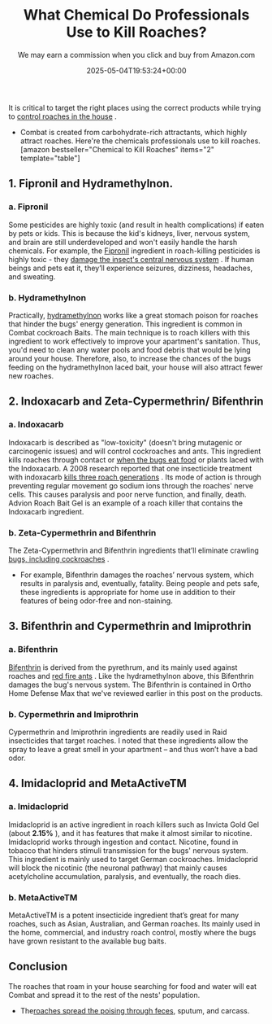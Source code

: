 ﻿---
author: We may earn a commission when you click and buy from Amazon.com
layout: post
title: What Chemical Do Professionals Use to Kill Roaches?
date: '2025-05-04T19:53:24+00:00'
categories:
- Cockroaches
- Guide
tags: []
slug: /what-chemical-do-professionals-use-to-kill-roaches/
lastmod: 2025-05-07T12:21:28+03:00
---

It is critical to target the right places using the correct products while trying to
[control roaches in the house](https://pestpolicy.com/best-roach-killer-for-apartments/)
.
- Combat is created from carbohydrate-rich attractants, which highly attract roaches. Here're the chemicals professionals use to kill roaches.
[amazon bestseller="Chemical to Kill Roaches" items="2" template="table"]
## **1. Fipronil and Hydramethylnon.**
### a. Fipronil
Some pesticides are highly toxic (and result in health complications) if eaten by pets or kids.
This is because the kid's kidneys, liver, nervous system, and brain are still underdeveloped and won't easily handle the harsh chemicals.
For example, the
[Fipronil](http://npic.orst.edu/factsheets/fipronil.html)
ingredient in roach-killing pesticides is highly toxic - they
[damage the insect's central nervous system](https://pestpolicy.com/how-to-get-rid-of-a-heavy-roach-infestation/)
. If human beings and pets eat it, they’ll experience seizures, dizziness, headaches, and sweating.
### b. Hydramethylnon
Practically,
[hydramethylnon](http://npic.orst.edu/factsheets/hydragen.pdf)
works like a great stomach poison for roaches that hinder the bugs' energy generation.
This ingredient is common in Combat cockroach Baits. The main technique is to roach killers with this ingredient to work effectively to improve your apartment's sanitation.
Thus, you'd need to clean any water pools and food debris that would be lying around your house.
Therefore, also, to increase the chances of the bugs feeding on the hydramethylnon laced bait, your house will also attract fewer new roaches.
## **2. Indoxacarb and Zeta-Cypermethrin/ Bifenthrin**
### a. Indoxacarb
Indoxacarb
is described as "low-toxicity" (doesn't bring mutagenic or carcinogenic issues) and will control cockroaches and ants.
This ingredient kills roaches through contact or
[when the bugs eat food](https://pestpolicy.com/what-do-flea-larvae-eat/)
or plants laced with the Indoxacarb.
A 2008 research reported that one insecticide treatment with indoxacarb
[kills three roach generations](https://pestpolicy.com/)
. Its mode of action is through preventing regular movement go sodium ions through the roaches' nerve cells.
This causes paralysis and poor nerve function, and finally, death. Advion Roach Bait Gel is an example of a roach killer that contains the Indoxacarb ingredient.
### b. Zeta-Cypermethrin and Bifenthrin
The Zeta-Cypermethrin and Bifenthrin ingredients that’ll eliminate crawling
[bugs, including cockroaches](https://pestpolicy.com/water-bugs-vs-cockroaches/)
.
- For example, Bifenthrin damages the roaches’ nervous system, which results in paralysis and, eventually, fatality.
Being people and pets safe, these ingredients is appropriate for home use in addition to their features of being odor-free and non-staining.
## **3. Bifenthrin and Cypermethrin and Imiprothrin**
### a. Bifenthrin
[Bifenthrin](https://www.pedchem.com/blogs/news-articles/how-does-bifenthrin-work)
is derived from the pyrethrum, and its mainly used against roaches and
[red fire ants](https://pestpolicy.com/best-fire-ant-killer-for-lawns/)
. Like the hydramethylnon above, this Bifenthrin damages the bug's nervous system.
The Bifenthrin is contained in Ortho Home Defense Max that we've reviewed earlier in this post on the products.
### b. Cypermethrin and Imiprothrin
Cypermethrin and Imiprothrin ingredients are readily used in Raid insecticides that target roaches.
I noted that these ingredients allow the spray to leave a great smell in your apartment – and thus won’t have a bad odor.
## **4. Imidacloprid and MetaActiveTM**
### a. Imidacloprid
Imidacloprid is an active ingredient in roach killers such as Invicta Gold Gel (about
**2.15%**
), and it has features that make it almost similar to nicotine. Imidacloprid works through ingestion and contact.
Nicotine, found in tobacco that hinders stimuli transmission for the bugs' nervous system. This ingredient is mainly used to target German cockroaches.
Imidacloprid will block the nicotinic (the neuronal pathway) that mainly causes acetylcholine accumulation, paralysis, and eventually, the roach dies.
### b. MetaActiveTM
MetaActiveTM is a potent insecticide ingredient that’s great for many roaches, such as Asian, Australian, and German roaches.
Its mainly used in the home, commercial, and industry roach control, mostly where the bugs have grown resistant to the available bug baits.
## Conclusion
The roaches that roam in your house searching for food and water will eat Combat and spread it to the rest of the nests' population.
- The[roaches spread the poising through feces](https://pestpolicy.com/what-does-roach-poop-look-like/), sputum, and carcass.